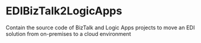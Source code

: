 # EDIBizTalk2LogicApps
Contain the source code of BizTalk and Logic Apps projects to move an EDI solution from on-premises to a cloud environment
